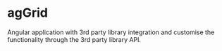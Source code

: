 # agGrid
Angular application with 3rd party library integration and customise the functionality through the 3rd party library API.
